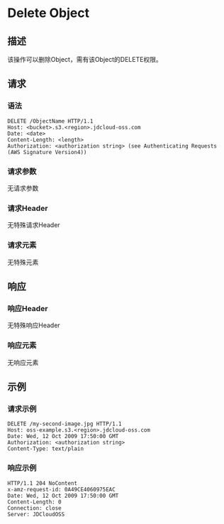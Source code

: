 # Delete Object

## 描述
该操作可以删除Object，需有该Object的DELETE权限。

## 请求
### 语法
```
DELETE /ObjectName HTTP/1.1
Host: <bucket>.s3.<region>.jdcloud-oss.com
Date: <date>
Content-Length: <length>
Authorization: <authorization string> (see Authenticating Requests (AWS Signature Version4))
```
### 请求参数
无请求参数
### 请求Header
无特殊请求Header
### 请求元素
无特殊元素

## 响应
### 响应Header
无特殊响应Header
### 响应元素
无响应元素

## 示例
### 请求示例
```
DELETE /my-second-image.jpg HTTP/1.1
Host: oss-example.s3.<region>.jdcloud-oss.com
Date: Wed, 12 Oct 2009 17:50:00 GMT
Authorization: <authorization string>
Content-Type: text/plain
```
### 响应示例
```
HTTP/1.1 204 NoContent
x-amz-request-id: 0A49CE4060975EAC
Date: Wed, 12 Oct 2009 17:50:00 GMT
Content-Length: 0
Connection: close
Server: JDCloudOSS
```



